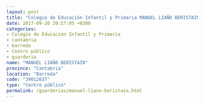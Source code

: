 ```yaml
---
layout: post
title: "Colegio de Educación Infantil y Primaria MANUEL LIAÑO BERISTAIN"
date: 2017-09-20 20:57:05 +0200
categories:
- Colegio de Educación Infantil y Primaria
- cantabria
- barreda
- Centro público
- guarderia
name: "MANUEL LIAÑO BERISTAIN"
province: "Cantabria"
location: "Barreda"
code: "39012637"
type: "Centro público"
permalink: /guarderias/manuel-liano-beristain.html
---
```

